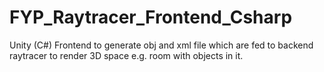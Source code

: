 # FYP_Raytracer_Frontend_Csharp
Unity (C#) Frontend to generate obj and xml file which are fed to backend raytracer to render 3D space e.g. room with objects in it.
